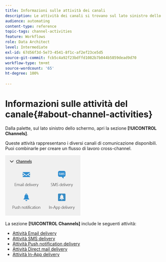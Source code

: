 ```yaml
---
title: Informazioni sulle attività dei canali
description: Le attività dei canali si trovano sul lato sinistro dello schermo.
audience: automating
content-type: reference
topic-tags: channel-activities
feature: Workflows
role: Data Architect
level: Intermediate
exl-id: 67d56f3d-5e73-4541-8f1c-af2ef23ce5d5
source-git-commit: fcb5c4a92f23bdffd1082b7b044b5859dead9d70
workflow-type: tm+mt
source-wordcount: '65'
ht-degree: 100%

---
```


# Informazioni sulle attività del canale{#about-channel-activities}

Dalla palette, sul lato sinistro dello schermo, apri la sezione **[!UICONTROL Channels]**.

Queste attività rappresentano i diversi canali di comunicazione disponibili. Puoi combinarle per creare un flusso di lavoro cross-channel.

![](assets/wkf_channels_activities.png)

La sezione **[!UICONTROL Channels]** include le seguenti attività:

* [Attività Email delivery](../../automating/using/email-delivery.md)
* [Attività SMS delivery](../../automating/using/sms-delivery.md)
* [Attività Push notification delivery](../../automating/using/push-notification-delivery.md)
* [Attività Direct mail delivery](../../automating/using/direct-mail-delivery.md)
* [Attività In-App delivery](../../automating/using/in-app-delivery.md)
